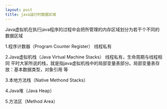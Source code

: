 ```yaml
---
layout: post
title: java运行时数据区域
---
```


Java虚拟机在执行java程序的过程中会把所管理的内存区域划分为若干个不同的数据区域

1.程序计数器（Program Counter Register） 
      线程私有

2.Java虚拟机栈（Java Virtual Machine Stacks）
      线程私有，生命周期与线程相同
      平时大家所说的栈，就是指java虚拟机栈中的局部变量表部分。局部变量表存放：基本数据类型，对象引用 等
    
3.本地方法栈（Native Methond Stacks）

4.Java堆（Java Heap）

5.方法区（Method Area）


